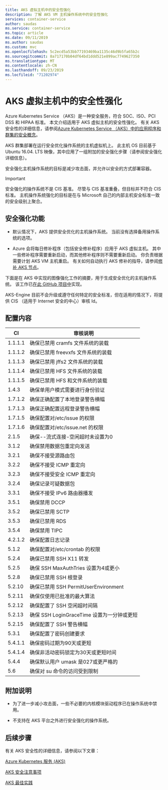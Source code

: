 ```yaml
---
title: AKS 虚拟主机中的安全性强化
description: 了解 AKS VM 主机操作系统中的安全性强化
services: container-service
author: saudas
ms.service: container-service
ms.topic: article
ms.date: 09/11/2019
ms.author: saudas
ms.custom: mvc
ms.openlocfilehash: 5c2ecd5a53bb77193469ba1135c46d9b5fa65b2c
ms.sourcegitcommit: 8a717170b04df64bd1ddd521e899ac7749627350
ms.translationtype: MT
ms.contentlocale: zh-CN
ms.lasthandoff: 09/23/2019
ms.locfileid: "71202974"
---
```

# <a name="security-hardening-in-aks-virtual-machine-hosts"></a>AKS 虚拟主机中的安全性强化 

Azure Kubernetes Service （AKS）是一种安全服务，符合 SOC、ISO、PCI DSS 和 HIPAA 标准。 本文介绍适用于 AKS 虚拟主机的安全性强化。 有关 AKS 安全性的详细信息，请参阅[Azure Kubernetes Service （AKS）中的应用程序和群集的安全概念](https://docs.microsoft.com/azure/aks/concepts-security)。

AKS 群集部署在运行安全优化操作系统的主机虚拟机上。 此主机 OS 目前基于 Ubuntu 16.04. LTS 映像，其中应用了一组附加的安全强化步骤（请参阅安全强化详细信息）。   

安全强化主机操作系统的目标是减少攻击面，并允许以安全的方式部署容器。 

> [!Important]
> 安全强化的操作系统不是 CIS 基准。 尽管与 CIS 基准重叠，但目标并不符合 CIS 标准。 主机操作系统强化的目标是在与 Microsoft 自己的内部主机安全标准一致的安全级别上聚合。 

## <a name="security-hardening-features"></a>安全强化功能 

* 默认情况下，AKS 提供安全优化的主机操作系统。 当前没有选择备用操作系统的选项。 

* Azure 会将每日修补程序（包括安全修补程序）应用于 AKS 虚拟主机。 其中一些修补程序需要重新启动，而其他修补程序则不需要重新启动。 你负责根据需要计划 AKS VM 主机重启。 有关如何自动执行 AKS 修补的指导，请参阅[修补 AKS 节点](https://docs.microsoft.com/en-us/azure/aks/node-updates-kured)。

下面是在 AKS 中实现的图像强化工作的摘要，用于生成安全优化的主机操作系统。 该工作已[在此 GitHub 项目中](https://github.com/Azure/aks-engine/projects/7)实现。  

AKS-Engine 目前不会升级或遵守任何特定的安全标准，但在适用的情况下，将提供 CIS （适用于 Internet 安全的中心）审核 Id。 

## <a name="whats-configured"></a>配置内容

| CI  | 审核说明| 
|---|---|
| 1.1.1.1 |确保已禁用 cramfs 文件系统的装载|
| 1.1.1.2 |确保已禁用 freevxfs 文件系统的装载|
| 1.1.1.3 |确保已禁用 jffs2 文件系统的装载|
| 1.1.1.4 |确保已禁用 HFS 文件系统的装载|
| 1.1.1.5 |确保已禁用 HFS 和文件系统的装载|
|1.4.3 |确保单用户模式需要进行身份验证 |
|1.7.1.2 |确保正确配置了本地登录警告横幅 |
|1.7.1.3 |确保正确配置远程登录警告横幅 |
|1.7.1.5 |确保配置对/etc/issue 的权限 |
|1.7.1.6 |确保配置对/etc/issue.net 的权限 |
|2.1.5 |确保--流式连接-空闲超时未设置为0 |
|3.1.2 |确保禁用数据包重定向发送 |
|3.2.1 |确保不接受源路由包 |
|3.2.2 |确保不接受 ICMP 重定向 |
|3.2.3 |确保不接受安全 ICMP 重定向 |
|3.2.4 |确保记录可疑数据包 |
|3.3.1 |确保不接受 IPv6 路由器播发 |
|3.5.1 |确保禁用 DCCP |
|3.5.2 |确保已禁用 SCTP |
|3.5.3 |确保已禁用 RDS |
|3.5.4 |确保禁用 TIPC |
|4.2.1.2 |确保配置日志记录 |
|5.1.2 |确保配置对/etc/crontab 的权限 |
|5.2.4 |确保已禁用 SSH X11 转发 |
|5.2.5 |确保 SSH MaxAuthTries 设置为4或更小 |
|5.2.8 |确保已禁用 SSH 根登录 |
|5.2.10 |确保已禁用 SSH PermitUserEnvironment |
|5.2.11 |确保仅使用已批准的最大算法 |
|5.2.12 |确保配置了 SSH 空闲超时间隔 |
|5.2.13 |确保 SSH LoginGraceTime 设置为一分钟或更短 |
|5.2.15 |确保配置了 SSH 警告横幅 |
|5.3.1 |确保配置了密码创建要求 |
|5.4.1.1 |确保密码过期为90天或更短 |
|5.4.1.4 |确保非活动密码锁定为30天或更短时间 |
|5.4.4 |确保默认用户 umask 是027或更严格的 |
|5.6 |确保对 su 命令的访问受到限制|

## <a name="additional-notes"></a>附加说明
 
* 为了进一步减小攻击面，一些不必要的内核模块驱动程序已在操作系统中禁用。 

* 不支持在 AKS 平台之外进行安全强化的操作系统。 

## <a name="next-steps"></a>后续步骤  

有关 AKS 安全性的详细信息，请参阅以下文章： 

[Azure Kubernetes 服务 (AKS)](https://docs.microsoft.com/azure/aks/intro-kubernetes)

[AKS 安全注意事项](https://docs.microsoft.com/azure/aks/concepts-security)

[AKS 最佳实践](https://docs.microsoft.com/azure/aks/best-practices)
